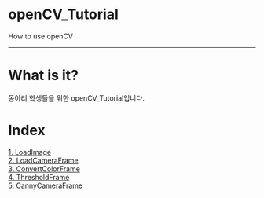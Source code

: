 # openCV_Tutorial
How to use openCV

---

# What is it?

동아리 학생들을 위한 openCV_Tutorial입니다.<br>

# Index

[1\. LoadImage](https://github.com/NoNamedSelfDriveing/openCV_Tutorial/tree/master/Tutorial/01_LoadImage) <br>
[2\. LoadCameraFrame](https://github.com/NoNamedSelfDriveing/openCV_Tutorial/tree/master/Tutorial/02_LoadCameraFrame) <br>
[3\. ConvertColorFrame](https://github.com/NoNamedSelfDriveing/openCV_Tutorial/tree/master/Tutorial/03_ConvertColorFrame) <br>
[4\. ThresholdFrame](https://github.com/NoNamedSelfDriveing/openCV_Tutorial/tree/master/Tutorial/04_ThresholdFrame)<br>
[5\. CannyCameraFrame](https://github.com/NoNamedSelfDriveing/openCV_Tutorial/tree/master/Tutorial/05_CannyCameraFrame)<br>
